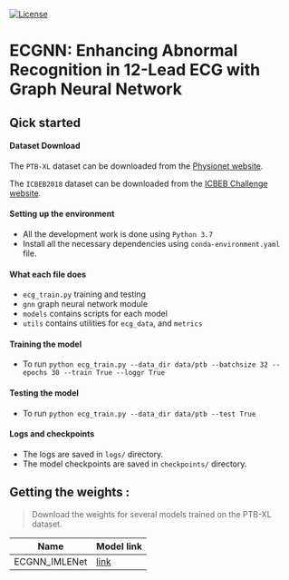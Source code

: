 [![License](https://img.shields.io/badge/License-Apache_2.0-blue.svg)](https://opensource.org/licenses/Apache-2.0)

# ECGNN: Enhancing Abnormal Recognition in 12-Lead ECG with Graph Neural Network 


## Qick started

#### Dataset Download
The `PTB-XL` dataset can be downloaded from the [Physionet website](https://physionet.org/content/ptb-xl/1.0.1/).

The `ICBEB2018` dataset can be downloaded from the [ICBEB Challenge website](http://2018.icbeb.org/Challenge.html).

#### Setting up the environment
- All the development work is done using `Python 3.7`
- Install all the necessary dependencies using `conda-environment.yaml` file. 

#### What each file does

- `ecg_train.py` training and testing
- `gnn` graph neural network module
- `models` contains scripts for each model
- `utils` contains utilities for `ecg_data`,  and `metrics`

#### Training the model
- To run  `python ecg_train.py --data_dir data/ptb --batchsize 32 --epochs 30 --train True --loggr True`

#### Testing the model
- To run  `python ecg_train.py --data_dir data/ptb --test True`

#### Logs and checkpoints
- The logs are saved in `logs/` directory.
- The model checkpoints are saved in `checkpoints/` directory.

## Getting the weights :

> Download the weights for several models trained on the PTB-XL dataset.

| Name | Model link |  
| ---- | ---------- |
| ECGNN_IMLENet | [link](https://drive.google.com/file/d/1b5JjCWfgioobdXkt99Q2bCq0mLQhdAI4/view?usp=sharing) |



